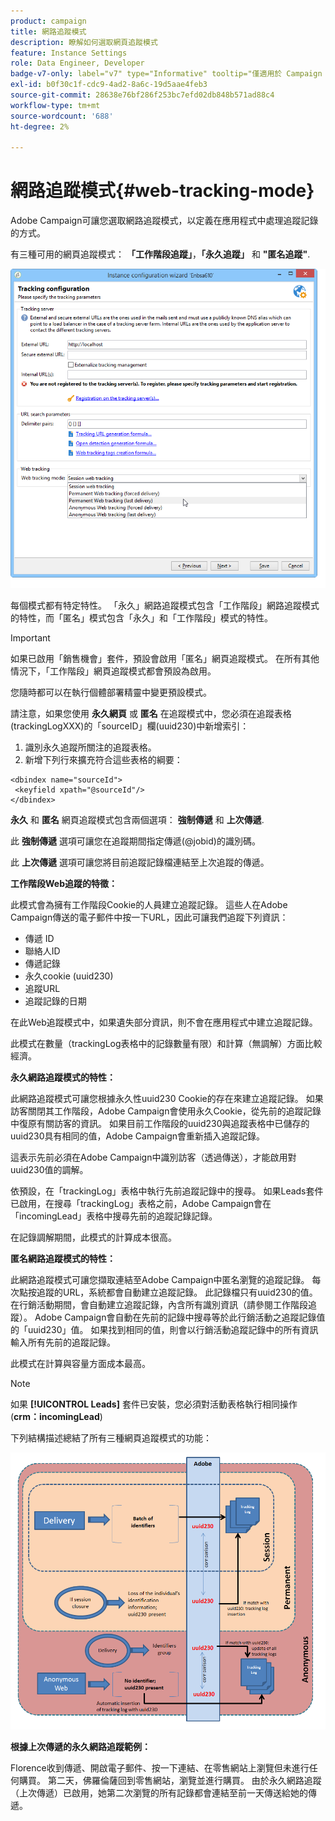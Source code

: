 ```yaml
---
product: campaign
title: 網路追蹤模式
description: 瞭解如何選取網頁追蹤模式
feature: Instance Settings
role: Data Engineer, Developer
badge-v7-only: label="v7" type="Informative" tooltip="僅適用於 Campaign Classic v7"
exl-id: b0f30c1f-cdc9-4ad2-8a6c-19d5aae4feb3
source-git-commit: 28638e76bf286f253bc7efd02db848b571ad88c4
workflow-type: tm+mt
source-wordcount: '688'
ht-degree: 2%

---
```


# 網路追蹤模式{#web-tracking-mode}



Adobe Campaign可讓您選取網路追蹤模式，以定義在應用程式中處理追蹤記錄的方式。

有三種可用的網頁追蹤模式： **「工作階段追蹤」**，**「永久追蹤」** 和 **&quot;匿名追蹤&quot;**.

![](assets/s_ncs_install_deployment_wiz_tracking_mode.png)

每個模式都有特定特性。 「永久」網路追蹤模式包含「工作階段」網路追蹤模式的特性，而「匿名」模式包含「永久」和「工作階段」模式的特性。

>[!IMPORTANT]
>
>如果已啟用「銷售機會」套件，預設會啟用「匿名」網頁追蹤模式。 在所有其他情況下，「工作階段」網頁追蹤模式都會預設為啟用。
>
>您隨時都可以在執行個體部署精靈中變更預設模式。

請注意，如果您使用 **永久網頁** 或 **匿名** 在追蹤模式中，您必須在追蹤表格(trackingLogXXX)的「sourceID」欄(uuid230)中新增索引：

1. 識別永久追蹤所關注的追蹤表格。
1. 新增下列行來擴充符合這些表格的綱要：

```
<dbindex name="sourceId">
 <keyfield xpath="@sourceId"/>
</dbindex>
```

**永久** 和 **匿名** 網頁追蹤模式包含兩個選項： **強制傳遞** 和 **上次傳遞**.

此 **強制傳遞** 選項可讓您在追蹤期間指定傳遞(@jobid)的識別碼。

此 **上次傳遞** 選項可讓您將目前追蹤記錄檔連結至上次追蹤的傳遞。

**工作階段Web追蹤的特徵：**

此模式會為擁有工作階段Cookie的人員建立追蹤記錄。 這些人在Adobe Campaign傳送的電子郵件中按一下URL，因此可讓我們追蹤下列資訊：

* 傳遞 ID
* 聯絡人ID
* 傳遞記錄
* 永久cookie (uuid230)
* 追蹤URL
* 追蹤記錄的日期

在此Web追蹤模式中，如果遺失部分資訊，則不會在應用程式中建立追蹤記錄。

此模式在數量（trackingLog表格中的記錄數量有限）和計算（無調解）方面比較經濟。

**永久網路追蹤模式的特性：**

此網路追蹤模式可讓您根據永久性uuid230 Cookie的存在來建立追蹤記錄。 如果訪客關閉其工作階段，Adobe Campaign會使用永久Cookie，從先前的追蹤記錄中復原有關訪客的資訊。 如果目前工作階段的uuid230與追蹤表格中已儲存的uuid230具有相同的值，Adobe Campaign會重新插入追蹤記錄。

這表示先前必須在Adobe Campaign中識別訪客（透過傳送），才能啟用對uuid230值的調解。

依預設，在「trackingLog」表格中執行先前追蹤記錄中的搜尋。 如果Leads套件已啟用，在搜尋「trackingLog」表格之前，Adobe Campaign會在「incomingLead」表格中搜尋先前的追蹤記錄記錄。

在記錄調解期間，此模式的計算成本很高。

**匿名網路追蹤模式的特性：**

此網路追蹤模式可讓您擷取連結至Adobe Campaign中匿名瀏覽的追蹤記錄。 每次點按追蹤的URL，系統都會自動建立追蹤記錄。 此記錄檔只有uuid230的值。 在行銷活動期間，會自動建立追蹤記錄，內含所有識別資訊（請參閱工作階段追蹤）。 Adobe Campaign會自動在先前的記錄中搜尋等於此行銷活動之追蹤記錄值的「uuid230」值。 如果找到相同的值，則會以行銷活動追蹤記錄中的所有資訊輸入所有先前的追蹤記錄。

此模式在計算與容量方面成本最高。

>[!NOTE]
>
>如果 **[!UICONTROL Leads]** 套件已安裝，您必須對活動表格執行相同操作(**crm：incomingLead**)

下列結構描述總結了所有三種網頁追蹤模式的功能：

![](assets/s_ncs_install_deployment_wiz_tracking_schema_mode.png)

**根據上次傳遞的永久網路追蹤範例：**

Florence收到傳遞、開啟電子郵件、按一下連結、在零售網站上瀏覽但未進行任何購買。 第二天，佛羅倫薩回到零售網站，瀏覽並進行購買。 由於永久網路追蹤（上次傳遞）已啟用，她第二次瀏覽的所有記錄都會連結至前一天傳送給她的傳遞。
